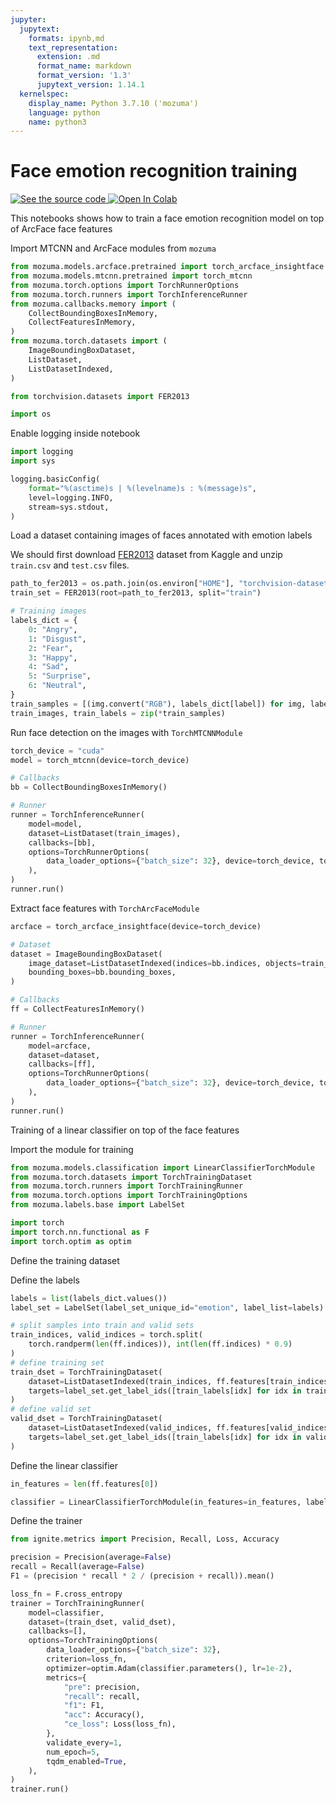 ```yaml
---
jupyter:
  jupytext:
    formats: ipynb,md
    text_representation:
      extension: .md
      format_name: markdown
      format_version: '1.3'
      jupytext_version: 1.14.1
  kernelspec:
    display_name: Python 3.7.10 ('mozuma')
    language: python
    name: python3
---
```


# Face emotion recognition training


<a target="_blank" href="https://github.com/mozuma/mozuma/blob/master/docs/examples/train_face_emotion_recognizer.ipynb">
  <img src="https://img.shields.io/static/v1?label=&message=See%20the%20source%20code&color=blue&logo=github&labelColor=black" alt="See the source code"/>
</a>
<a target="_blank" href="https://colab.research.google.com/github/mozuma/mozuma/blob/master/docs/examples/train_face_emotion_recognizer.ipynb">
  <img src="https://colab.research.google.com/assets/colab-badge.svg" alt="Open In Colab"/>
</a>

This notebooks shows how to train a face emotion recognition model on top of ArcFace face features

Import MTCNN and ArcFace modules from `mozuma`

```python
from mozuma.models.arcface.pretrained import torch_arcface_insightface
from mozuma.models.mtcnn.pretrained import torch_mtcnn
from mozuma.torch.options import TorchRunnerOptions
from mozuma.torch.runners import TorchInferenceRunner
from mozuma.callbacks.memory import (
    CollectBoundingBoxesInMemory,
    CollectFeaturesInMemory,
)
from mozuma.torch.datasets import (
    ImageBoundingBoxDataset,
    ListDataset,
    ListDatasetIndexed,
)

from torchvision.datasets import FER2013

import os
```


Enable logging inside notebook

```python
import logging
import sys

logging.basicConfig(
    format="%(asctime)s | %(levelname)s : %(message)s",
    level=logging.INFO,
    stream=sys.stdout,
)
```

Load a dataset containing images of faces annotated with emotion labels

We should first download [FER2013](https://www.kaggle.com/competitions/challenges-in-representation-learning-facial-expression-recognition-challenge/data) dataset from Kaggle and unzip `train.csv` and `test.csv` files.


```python
path_to_fer2013 = os.path.join(os.environ["HOME"], "torchvision-datasets")
train_set = FER2013(root=path_to_fer2013, split="train")
```

```python
# Training images
labels_dict = {
    0: "Angry",
    1: "Disgust",
    2: "Fear",
    3: "Happy",
    4: "Sad",
    5: "Surprise",
    6: "Neutral",
}
train_samples = [(img.convert("RGB"), labels_dict[label]) for img, label in train_set]
train_images, train_labels = zip(*train_samples)
```

Run face detection on the images with `TorchMTCNNModule`


```python
torch_device = "cuda"
model = torch_mtcnn(device=torch_device)

# Callbacks
bb = CollectBoundingBoxesInMemory()

# Runner
runner = TorchInferenceRunner(
    model=model,
    dataset=ListDataset(train_images),
    callbacks=[bb],
    options=TorchRunnerOptions(
        data_loader_options={"batch_size": 32}, device=torch_device, tqdm_enabled=True
    ),
)
runner.run()
```


Extract face features with `TorchArcFaceModule`


```python
arcface = torch_arcface_insightface(device=torch_device)

# Dataset
dataset = ImageBoundingBoxDataset(
    image_dataset=ListDatasetIndexed(indices=bb.indices, objects=train_images),
    bounding_boxes=bb.bounding_boxes,
)

# Callbacks
ff = CollectFeaturesInMemory()

# Runner
runner = TorchInferenceRunner(
    model=arcface,
    dataset=dataset,
    callbacks=[ff],
    options=TorchRunnerOptions(
        data_loader_options={"batch_size": 32}, device=torch_device, tqdm_enabled=True
    ),
)
runner.run()
```

Training of a linear classifier on top of the face features


Import the module for training

```python
from mozuma.models.classification import LinearClassifierTorchModule
from mozuma.torch.datasets import TorchTrainingDataset
from mozuma.torch.runners import TorchTrainingRunner
from mozuma.torch.options import TorchTrainingOptions
from mozuma.labels.base import LabelSet

import torch
import torch.nn.functional as F
import torch.optim as optim
```

Define the training dataset


Define the labels

```python
labels = list(labels_dict.values())
label_set = LabelSet(label_set_unique_id="emotion", label_list=labels)
```

```python
# split samples into train and valid sets
train_indices, valid_indices = torch.split(
    torch.randperm(len(ff.indices)), int(len(ff.indices) * 0.9)
)
# define training set
train_dset = TorchTrainingDataset(
    dataset=ListDatasetIndexed(train_indices, ff.features[train_indices]),
    targets=label_set.get_label_ids([train_labels[idx] for idx in train_indices]),
)
# define valid set
valid_dset = TorchTrainingDataset(
    dataset=ListDatasetIndexed(valid_indices, ff.features[valid_indices]),
    targets=label_set.get_label_ids([train_labels[idx] for idx in valid_indices]),
)
```

Define the linear classifier

```python
in_features = len(ff.features[0])

classifier = LinearClassifierTorchModule(in_features=in_features, label_set=label_set)
```

Define the trainer

```python
from ignite.metrics import Precision, Recall, Loss, Accuracy

precision = Precision(average=False)
recall = Recall(average=False)
F1 = (precision * recall * 2 / (precision + recall)).mean()

loss_fn = F.cross_entropy
trainer = TorchTrainingRunner(
    model=classifier,
    dataset=(train_dset, valid_dset),
    callbacks=[],
    options=TorchTrainingOptions(
        data_loader_options={"batch_size": 32},
        criterion=loss_fn,
        optimizer=optim.Adam(classifier.parameters(), lr=1e-2),
        metrics={
            "pre": precision,
            "recall": recall,
            "f1": F1,
            "acc": Accuracy(),
            "ce_loss": Loss(loss_fn),
        },
        validate_every=1,
        num_epoch=5,
        tqdm_enabled=True,
    ),
)
trainer.run()
```
